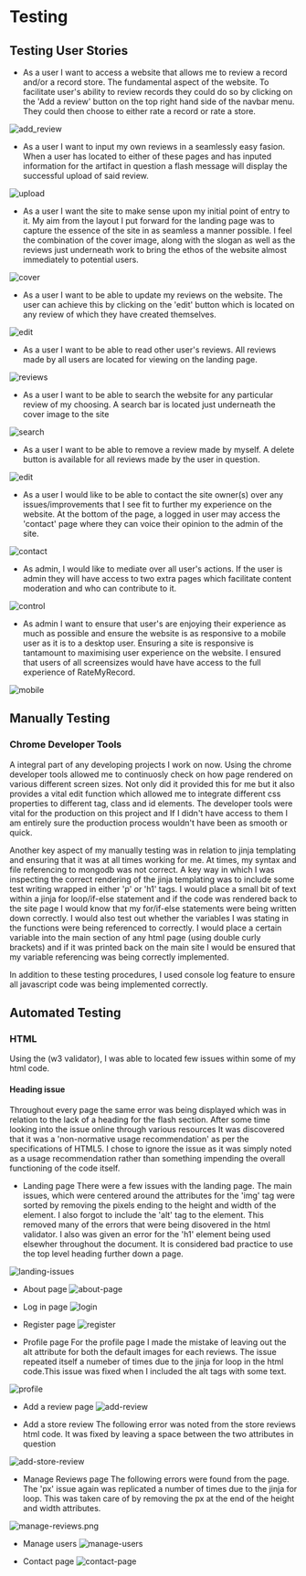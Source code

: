 # Testing 
## Testing User Stories

- As a user I want to access a website that allows me to review a record and/or a record store. 
The fundamental aspect of the website. To facilitate user's ability to review records they could do so by clicking on the 'Add a review' button on the top right hand side of the navbar menu. They could then choose to either rate a record or rate a store. 

![add_review](static/images/add_review.png)

- As a user I want to input my own reviews in a seamlessly easy fasion.
When a user has located to either of these pages and has inputed information for the artifact in question a flash message will display the successful upload of said review.

![upload](static/images/upload.png)

- As a user I want the site to make sense upon my initial point of entry to it.
My aim from the layout I put forward for the landing page was to capture the essence of the site in as seamless a manner possible. I feel the combination of the cover image, along with the slogan as well as the reviews just underneath work to bring the ethos of the website almost immediately to potential users.

![cover](static/images/cover.png)

- As a user I want to be able to update my reviews on the website.
The user can achieve this by clicking on the 'edit' button which is located on any review of which they have created themselves.

![edit](static/images/edit.png)

- As a user I want to be able to read other user's reviews.
All reviews made by all users are located for viewing on the landing page.

![reviews](static/images/reviews.png)

- As a user I want to be able to search the website for any particular review of my choosing.
A search bar is located just underneath the cover image to the site

![search](static/images/search.png)

- As a user I want to be able to remove a review made by myself.
A delete button is available for all reviews made by the user in question.

![edit](static/images/edit.png)

- As a user I would like to be able to contact the site owner(s) over any issues/improvements that I see fit to further my experience on the website.
At the bottom of the page, a logged in user may access the 'contact' page where they can voice their opinion to the admin of the site.

![contact](static/images/contact.png)

- As admin, I would like to mediate over all user's actions.
If the user is admin they will have access to two extra pages which facilitate content moderation and who can contribute to it. 

![control](static/images/control.png)

- As admin I want to ensure that user's are enjoying their experience as much as possible and ensure the website is as responsive to a mobile user as it is to a desktop user.
Ensuring a site is responsive is tantamount to maximising user experience on the website. I ensured that users of all screensizes would have have access to the full experience of RateMyRecord.

![mobile](static/images/mobile.png)

## Manually Testing

### Chrome Developer Tools

A integral part of any developing projects I work on now. Using the chrome developer tools allowed me to continuosly check on how page rendered on various different screen sizes. Not only did it provided this for me but it also provides a vital edit function which allowed me to integrate different css properties to different tag, class and id elements. The developer tools were vital for the production on this project and If I didn't have access to them I am entirely sure the production process wouldn't have been as smooth or quick.

Another key aspect of my manually testing was in relation to jinja templating and ensuring that it was at all times working for me. At times, my syntax and file referencing to mongodb was not correct. A key way in which I was inspecting the correct rendering of the jinja templating was to include some test writing wrapped in either 'p' or 'h1' tags. I would place a small bit of text within a jinja for loop/if-else statement and if the code was rendered back to the site page I would know that my for/if-else statements were being written down correctly. I would also test out whether the variables I was stating in the functions were being referenced to correctly. I would place a certain variable into the main section of any html page (using double curly brackets) and if it was printed back on the main site I would be ensured that my variable referencing was being correctly implemented.

In addition to these testing procedures, I used console log feature to ensure all javascript code was being implemented correctly.

## Automated Testing

### HTML

Using the (w3 validator), I was able to located few issues within some of my html code.

#### Heading issue
Throughout every page the same error was being displayed which was in relation to the lack of a heading for the flash section. After some time looking into the issue online through various resources It was discovered that it was a 'non-normative usage recommendation' as per the specifications of HTML5. I chose to ignore the issue as it was simply noted as a usage recommendation rather than something impending the overall functioning of the code itself.

- Landing page 
There were a few issues with the landing page. The main issues, which were centered around the attributes for the 'img' tag were sorted by removing the pixels ending to the height and width of the element. I also forgot to include the 'alt' tag to the element. This removed many of the errors that were being disovered in the html validator. I also was given an error for the 'h1' element being used elsewher throughout the document. It is considered bad practice to use the top level heading further down a page.

![landing-issues](static/images/testing/landing-issues.png)

- About page
![about-page](static/images/testing/about-page.png)

- Log in page
![login](static/images/testing/login.png)

- Register page
![register](static/images/testing/register.png)

- Profile page
For the profile page I made the mistake of leaving out the alt attribute for both the default images for each reviews. The issue repeated itself a numeber of times due to the jinja for loop in the html code.This issue was fixed when I included the alt tags with some text.

![profile](static/images/testing/profile.png)

- Add a review page
![add-review](static/images/testing/add-review.png)

- Add a store review
The following error was noted from the store reviews html code. It was fixed by leaving a space between the two attributes in question

![add-store-review](static/images/testing/add-store-review.png)

- Manage Reviews page
The following errors were found from the page. The 'px' issue again was replicated a number of times due to the jinja for loop. This was taken care of by removing the px at the end of the height and width attributes. 

![manage-reviews.png](static/images/testing/manage-reviews.png)

- Manage users
![manage-users](static/images/testing/manage-users.png)

- Contact page
![contact-page](static/images/testing/contact-page.png)




